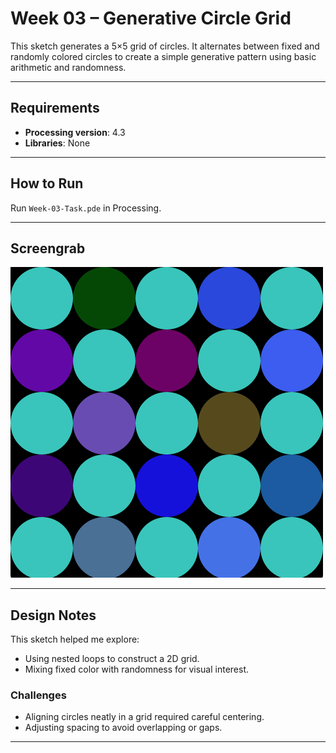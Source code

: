 # Week 03 – Generative Circle Grid

This sketch generates a 5×5 grid of circles. It alternates between fixed and randomly colored circles to create a simple generative pattern using basic arithmetic and randomness.

---

## Requirements

- **Processing version**: 4.3  
- **Libraries**: None

---

## How to Run

Run `Week-03-Task.pde` in Processing.

---

## Screengrab

![Week3 Output](<屏幕截图 2025-03-20 222101.png>)

---

## Design Notes

This sketch helped me explore:

- Using nested loops to construct a 2D grid.
- Mixing fixed color with randomness for visual interest.

### Challenges

- Aligning circles neatly in a grid required careful centering.
- Adjusting spacing to avoid overlapping or gaps.

---
